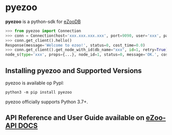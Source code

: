 # pyezoo

**pyezoo** is a python-sdk for [eZooDB](https://www.ezoodb.com/)

```python
>>> from pyezoo import Connection
>>> conn = Connection(host='xxx.xxx.xxx.xxx', port=9090, user='xxx', password='xxx', auth=True)
>>> conn.get_client().hello()
Response(message='Welcome to ezoo!', status=0, cost_time=0.0)
>>> conn.get_client().get_node_with_id(db_name="xxx", id=1, retry=True)
node_s(type='xxx', props={...}, node_id=1, status=0, message='OK.', cost_time=0.000112842)
```

## Installing pyezoo and Supported Versions

pyezoo is available op PypI:

```console
python3 -m pip install pyezoo
```

pyezoo officially supports Python 3.7+.

## API Reference and User Guide available on [eZoo-API DOCS](https://www.ezoodb.com/ezoo-doc?u=/doc/3.eZoo%25E6%258A%2580%25E6%259C%25AF%25E6%2589%258B%25E5%2586%258C/5.eZoo-API/)
